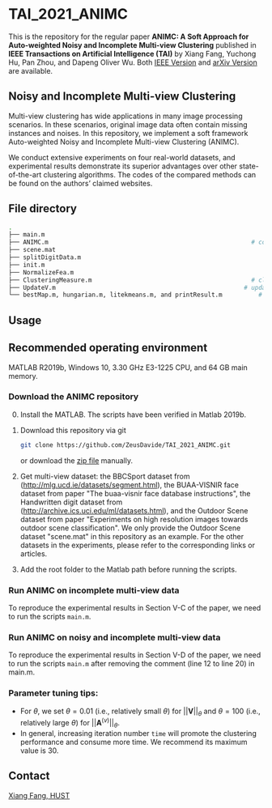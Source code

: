 # TAI_2021_ANIMC

This is the repository for the regular paper **ANIMC: A Soft Approach for Auto-weighted Noisy and Incomplete Multi-view Clustering** published in **IEEE Transactions on Artificial Intelligence (TAI)**  by Xiang Fang, Yuchong Hu, Pan Zhou, and Dapeng Oliver Wu. Both [IEEE Version]() and [arXiv Version](https://arxiv.org/abs/2011.10331) are available.

## Noisy and Incomplete Multi-view Clustering

Multi-view clustering has wide applications in many image processing scenarios. In these scenarios, original image data often contain missing instances and noises. In this repository, we implement a soft framework Auto-weighted Noisy and Incomplete Multi-view Clustering (ANIMC). 

We conduct extensive experiments on four real-world datasets, and experimental results demonstrate its superior advantages over other state-of-the-art clustering algorithms.
The codes of the compared methods can be found on the authors’ claimed websites.


## File directory

```bash
.
├── main.m				                                               # DEMO file of ANIMC
├── ANIMC.m				                                           # core function of ANIMC
├── scene.mat				                                             # data mat files
├── splitDigitData.m			                                       # construction of incomplete multi-view data
├── init.m				                                               # variable initialization
├── NormalizeFea.m				                                       # regularization of data
├── ClusteringMeasure.m		                                       # clustering performance
├── UpdateV.m                                                    # update variable V
└── bestMap.m, hungarian.m, litekmeans.m, and printResult.m			 # intermediate functions 
```

## Usage

## Recommended operating environment

MATLAB R2019b, Windows 10, 3.30 GHz E3-1225 CPU, and 64 GB main memory.

### Download the ANIMC repository

0. Install the MATLAB. The scripts have been verified in Matlab 2019b.

1. Download this repository via git
    ```bash
    git clone https://github.com/ZeusDavide/TAI_2021_ANIMC.git
    ```
    or download the [zip file](https://github.com/ZeusDavide/TAI_2021_ANIMC/archive/master.zip) manually.
    
2. Get multi-view dataset: the BBCSport dataset from (http://mlg.ucd.ie/datasets/segment.html), the BUAA-VISNIR face dataset from paper "The buaa-visnir face database instructions", the Handwritten digit dataset from (http://archive.ics.uci.edu/ml/datasets.html), and the Outdoor Scene dataset from paper "Experiments on high resolution images towards outdoor scene classification". We only provide the Outdoor Scene dataset "scene.mat" in this repository as an example. For the other datasets in the experiments, please refer to the corresponding links or articles.


3. Add the root folder to the Matlab path before running the scripts.

### Run ANIMC on incomplete multi-view data

To reproduce the experimental results in Section V-C of the paper, we need to run the scripts `main.m`.  


### Run ANIMC on noisy and incomplete multi-view data

To reproduce the experimental results in Section V-D of the paper, we need to run the scripts `main.m` after removing the comment (line 12 to line 20) in main.m.  


### Parameter tuning tips:

- For $\theta$, we set $\theta=0.01$ (i.e., relatively small $\theta$) for $||\bm{V}||_{\theta}$ and $\theta=100$ (i.e., relatively large $\theta$) for $||\bm{A}^{(v)}||_{\theta}$.
- In general, increasing iteration number `time` will promote the clustering performance and consume more time. We recommend its maximum value is 30.



## Contact

[Xiang Fang, HUST](xfang9508@gmail.com)
